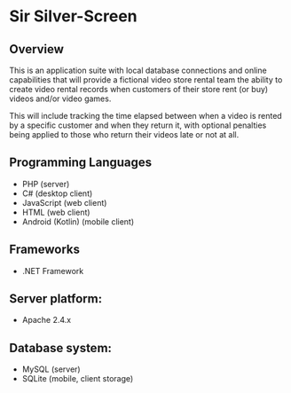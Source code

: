 # Sir Silver-Screen

## Overview

This is an application suite with local database connections and online capabilities that will provide a fictional video store rental team the ability to create video rental records when customers of their store rent (or buy) videos and/or video games.

This will include tracking the time elapsed between when a video is rented by a specific customer and when they return it, with optional penalties being applied to those who return their videos late or not at all.

## Programming Languages
- PHP (server)
- C# (desktop client)
- JavaScript (web client)
- HTML (web client)
- Android (Kotlin) (mobile client)

## Frameworks
- .NET Framework

## Server platform:
- Apache 2.4.x

## Database system:
- MySQL (server)
- SQLite (mobile, client storage)


